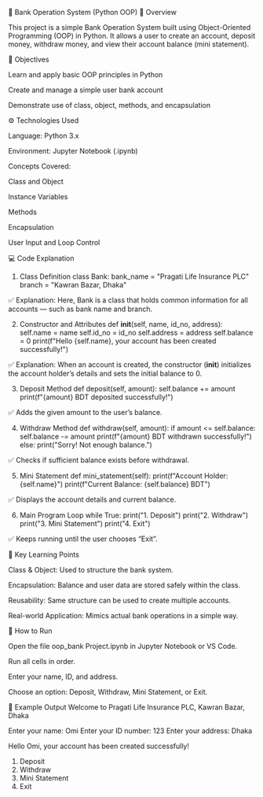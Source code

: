 🏦 Bank Operation System (Python OOP)
📘 Overview

This project is a simple Bank Operation System built using Object-Oriented Programming (OOP) in Python.
It allows a user to create an account, deposit money, withdraw money, and view their account balance (mini statement).

🎯 Objectives

Learn and apply basic OOP principles in Python

Create and manage a simple user bank account

Demonstrate use of class, object, methods, and encapsulation

⚙️ Technologies Used

Language: Python 3.x

Environment: Jupyter Notebook (.ipynb)

Concepts Covered:

Class and Object

Instance Variables

Methods

Encapsulation

User Input and Loop Control

💻 Code Explanation
1. Class Definition
class Bank:
    bank_name = "Pragati Life Insurance PLC"
    branch = "Kawran Bazar, Dhaka"


✅ Explanation:
Here, Bank is a class that holds common information for all accounts — such as bank name and branch.

2. Constructor and Attributes
def __init__(self, name, id_no, address):
    self.name = name
    self.id_no = id_no
    self.address = address
    self.balance = 0
    print(f"Hello {self.name}, your account has been created successfully!")


✅ Explanation:
When an account is created, the constructor (__init__) initializes the account holder’s details and sets the initial balance to 0.

3. Deposit Method
def deposit(self, amount):
    self.balance += amount
    print(f"{amount} BDT deposited successfully!")


✅ Adds the given amount to the user’s balance.

4. Withdraw Method
def withdraw(self, amount):
    if amount <= self.balance:
        self.balance -= amount
        print(f"{amount} BDT withdrawn successfully!")
    else:
        print("Sorry! Not enough balance.")


✅ Checks if sufficient balance exists before withdrawal.

5. Mini Statement
def mini_statement(self):
    print(f"Account Holder: {self.name}")
    print(f"Current Balance: {self.balance} BDT")


✅ Displays the account details and current balance.

6. Main Program Loop
while True:
    print("1. Deposit")
    print("2. Withdraw")
    print("3. Mini Statement")
    print("4. Exit")


✅ Keeps running until the user chooses “Exit”.

🧠 Key Learning Points

Class & Object: Used to structure the bank system.

Encapsulation: Balance and user data are stored safely within the class.

Reusability: Same structure can be used to create multiple accounts.

Real-world Application: Mimics actual bank operations in a simple way.

🚀 How to Run

Open the file oop_bank Project.ipynb in Jupyter Notebook or VS Code.

Run all cells in order.

Enter your name, ID, and address.

Choose an option: Deposit, Withdraw, Mini Statement, or Exit.

🏁 Example Output
Welcome to Pragati Life Insurance PLC, Kawran Bazar, Dhaka

Enter your name: Omi
Enter your ID number: 123
Enter your address: Dhaka

Hello Omi, your account has been created successfully!

1. Deposit
2. Withdraw
3. Mini Statement
4. Exit
